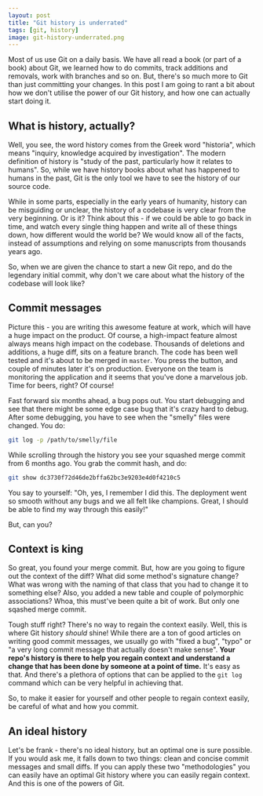 ```yaml
---
layout: post
title: "Git history is underrated"
tags: [git, history]
image: git-history-underrated.png
---
```


Most of us use Git on a daily basis. We have all read a book (or part of a book)
about Git, we learned how to do commits, track additions and removals, work with
branches and so on. But, there's so much more to Git than just committing your 
changes. In this post I am going to rant a bit about how we don't utilise the
power of our Git history, and how one can actually start doing it.

## What is history, actually?

Well, you see, the word history comes from the Greek word "historia", which means
"inquiry, knowledge acquired by investigation". The modern definition of history
is "study of the past, particularly how it relates to humans". So, while we have
history books about what has happened to humans in the past, Git is the only
tool we have to see the history of our source code.

While in some parts, especially in the early years of humanity, history can be
misguiding or unclear, the history of a codebase is very clear from the very 
beginning. Or is it? Think about this - if we could be able to go back in time, 
and watch every single thing happen and write all of these things down, how 
different would the world be? We would know all of the facts, instead of 
assumptions and relying on some manuscripts from thousands years ago.

So, when we are given the chance to start a new Git repo, and do the legendary
initial commit, why don't we care about what the history of the codebase will
look like?

## Commit messages

Picture this - you are writing this awesome feature at work, which will have a
huge impact on the product. Of course, a high-impact feature almost always means
high impact on the codebase. Thousands of deletions and additions, a huge diff,
sits on a feature branch. The code has been well tested and it's about to be 
merged in `master`. You press the button, and couple of minutes later it's on
production. Everyone on the team is monitoring the application and it seems that
you've done a marvelous job. Time for beers, right? Of course!

Fast forward six months ahead, a bug pops out. You start debugging and see that
there might be some edge case bug that it's crazy hard to debug. After some
debugging, you have to see when the "smelly" files were changed. You do:

```bash
git log -p /path/to/smelly/file
```

While scrolling through the history you see your squashed merge commit from 6
months ago. You grab the commit hash, and do:

```bash
git show dc3730f72d46de2bffa62bc3e9203e4d0f4210c5
```

You say to yourself: "Oh, yes, I remember I did this. The deployment went so 
smooth without any bugs and we all felt like champions. Great, I should be able
to find my way through this easily!" 

But, can you?

## Context is king

So great, you found your merge commit. But, how are you going to figure out the
context of the diff? What did some method's signature change? What was wrong with
the naming of that class that you had to change it to something else? Also,
you added a new table and couple of polymorphic associations? Whoa, this must've
been quite a bit of work. But only one sqashed merge commit.

Tough stuff right? There's no way to regain the context easily. Well, this is 
where Git history *should* shine! While there are a ton of good articles on
writing good commit messages, we usually go with "fixed a bug", "typo" or "a 
very long commit message that actually doesn't make sense". **Your repo's history
is there to help you regain context and understand a change that has been done
by someone at a point of time.** It's easy as that. And there's a plethora of
options that can be applied to the `git log` command which can be very helpful
in achieving that. 

So, to make it easier for yourself and other people to regain context easily,
be careful of what and how you commit.

## An ideal history

Let's be frank - there's no ideal history, but an optimal one is sure possible.
If you would ask me, it falls down to two things: clean and concise commit 
messages and small diffs. If you can apply these two "methodologies" you can
easily have an optimal Git history where you can easily regain context. And this
is one of the powers of Git. 
